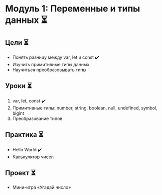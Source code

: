 # Модуль 1: Переменные и типы данных ⏳

## Цели ⏳
- Понять разницу между var, let и const ✔️
- Изучить примитивные типы данных
- Научиться преобразовывать типы

## Уроки ⏳
1. var, let, const ✔️
2. Примитивные типы: number, string, boolean, null, undefined, symbol, bigint
3. Преобразование типов

## Практика ⏳
- Hello World ✔️
- Калькулятор чисел

## Проект ⏳
- Мини-игра «Угадай число»